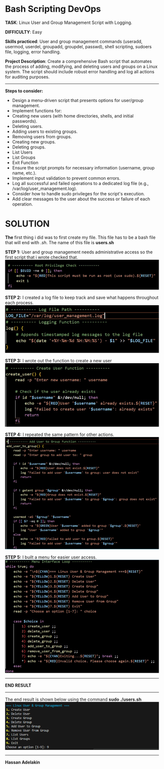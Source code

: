 # Bash Scripting DevOps

<strong>TASK</strong>: Linux User and Group Management Script with Logging.

<strong>DIFFICULTY</strong>: Easy

<strong>Skills practiced</strong>: User and group management commands (useradd, usermod, userdel, groupadd, groupdel, passwd), shell scripting, sudoers file, logging, error handling.

<strong>Project Description</strong>: Create a comprehensive Bash script that automates the process of adding, modifying, and deleting users and groups on a Linux system. The script should include robust error handling and log all actions for auditing purposes.
<hr>

<strong>Steps to consider:</strong>

  <ul>
      <li>Design a menu-driven script that presents options for user/group management.</li>
      <li>Implement functions for:</li>
      <Li>Creating new users (with home directories, shells, and initial passwords).</li>
      <li>Deleting users.</li>
      <li>Adding users to existing groups.</li>
      <li>Removing users from groups.</li>
      <li>Creating new groups.</li>
      <li>Deleting groups.</li>
      <li>List Users</li>
      <li>List Groups</li>
      <li>Exit Function</li>
     <li>Ensure the script prompts for necessary information (username, group name, etc.).</li>
      <li>Implement input validation to prevent common errors.</li>
      <li>Log all successful and failed operations to a dedicated log file (e.g., /var/log/user_management.log).</li>
      <li>Consider how to handle sudo privileges for the script's execution.</li>
      <li>Add clear messages to the user about the success or failure of each operation.</li>
  </ul>

#  SOLUTION

 <strong>The</strong> first thing i did was to first create my file. This file has to be a bash file that will end with <em>.sh</em>. The name of this file is <strong>users.sh</strong>

 <strong>STEP 1:</strong>
User and group management needs administrative access so the first script that i wrote checked that. 
<img src ="images/img1.jpg">

<strong>STEP 2:</strong>
I created a log file to keep track and save what happens throughout each process.
<img src ="images/img2.jpg">

<strong>STEP 3:</strong>
I wrote out the function to create a new user 
<img src ="images/img4.jpg">

<strong>STEP 4:</strong>
I repeated the same pattern for other actions.
<img src ="images/img3.jpg">

<strong>STEP 5:</strong>
I built a menu for easier user access.
<img src ="images/img5.jpg">

<hr>
<strong>END RESULT</strong>
<hr>
The end result is shown below using the command <strong>sudo ./users.sh</strong>
<img src ="images/img6.png">


<hr>
<strong>
Hassan Adelakin
</strong>

